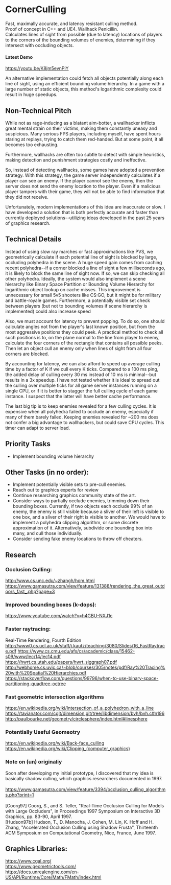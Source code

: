 # CornerCulling
Fast, maximally accurate, and latency resistant culling method.  
Proof of concept in C++ and UE4. Wallhack Penicillin.  
Calculates lines of sight from possible (due to latency) locations of players to the corners of the bounding volumes of enemies,
determining if they intersect with occluding objects.
#### Latest Demo
https://youtu.be/K8jm5evnPiY

An alternative implementation could fetch all objects potentially along each line of sight,
using an efficient bounding volume hierarchy. In a game with a large number of static objects,
this method's logarithmic complexity could result in huge speedups.

## Non-Technical Pitch

While not as rage-inducing as a blatant aim-botter, a wallhacker inflicts great mental strain on their victims, making them constantly uneasy and suspicious. Many serious FPS players, including myself, have spent hours staring at replays, trying to catch them red-handed. But at some point, it all becomes too exhausting.

Furthermore, wallhacks are often too subtle to detect with simple heuristics, making detection and punishment strategies costly and ineffective.

So, instead of detecting wallhacks, some games have adopted a prevention strategy. With this strategy, the game server independently calculates if a player can see an enemy. If the player cannot see the enemy, then the server does not send the enemy location to the player. Even if a malicious player tampers with their game, they will not be able to find information that they did not receive.

Unfortunately, modern implementations of this idea are inaccurate or slow. I have developed a solution that is both perfectly accurate and faster than currently deployed solutions--utilizing ideas developed in the past 25 years of graphics research.

## Technical Details

Instead of using slow ray marches or fast approximations like PVS, we geometrically calculate if each potential line of sight is blocked by large, occluding polyhedra in the scene. A huge speed gain comes from caching recent polyhedra--if a corner blocked a line of sight a few milliseconds ago, it is likely to block the same line of sight now. If so, we can skip checking all other polyhedra. Ideally, the system would also implement a scene hierarchy like Binary Space Partition or Bounding Volume Hierarchy for logarithmic object lookup on cache misses. This improvement is unnecessary for small 5v5 shooters like CS:GO, but it might be for military and battle-royale games. Furthermore, a potentially visible set check between players (but not to bounding volumes if scene hierarchy is implemented) could also increase speed 

Also, we must account for latency to prevent popping. To do so, one should calculate angles not from the player's last known position, but from the most aggressive positions they could peek. A practical method to check all such positions is to, on the plane normal to the line from player to enemy, calculate the four corners of the rectangle that contains all possible peeks. Then let an object cull an enemy only when lines of sight from all four corners are blocked.

By accounting for latency, we can also afford to speed up average culling time by a factor of K if we cull every K ticks. Compared to a 100 ms ping, the added delay of culling every 30 ms instead of 10 ms is minimal--but results in a 3x speedup. I have not tested whether it is ideal to spread out the culling over multiple ticks for all game server instances running on a single CPU, or if it is better to stagger the full culling cycle of each game instance. I suspect that the latter will have better cache performance.

The last big tip is to keep enemies revealed for a few culling cycles. It is expensive when all polyhedra failed to occlude an enemy, especially if many of them barely failed. Keeping enemies revealed for ~200 ms does not confer a big advantage to wallhackers, but could save CPU cycles. This timer can adapt to server load.
               
## Priority Tasks
- Implement bounding volume hierarchy

## Other Tasks (in no order):
- Implement potentially visible sets to pre-cull enemies.
- Reach out to graphics experts for review
- Continue researching graphics community state of the art.
- Consider ways to partially occlude enemies, trimming down their bounding boxes.
  Currently, if two objects each occlude 99% of an enemy, the enemy is still visible because a sliver
  of their left is visible to one box, and a sliver of their right is visible to another.
  We would have to implement a polyhedra clipping algorithm, or some discrete approximation of it.
  Alternatively, subdivide one bounding box into many, and cull those individually.
- Consider sending fake enemy locations to throw off cheaters.

## Research

### Occlusion Culling:  
http://www.cs.unc.edu/~zhangh/hom.html  
https://www.gamasutra.com/view/feature/131388/rendering_the_great_outdoors_fast_.php?page=3  

### Improved bounding boxes (k-dops):  
https://www.youtube.com/watch?v=h4GBU-NXJ1c  

### Faster raytracing:  
Real-Time Rendering, Fourth Edition
http://www0.cs.ucl.ac.uk/staff/j.kautz/teaching/3080/Slides/16_FastRaytrace.pdf
https://www.cs.cmu.edu/afs/cs/academic/class/15462-s09/www/lec/14/lec14.pdf
https://hwrt.cs.utah.edu/papers/hwrt_siggraph07.pdf
http://webhome.cs.uvic.ca/~blob/courses/305/notes/pdf/Ray%20Tracing%20with%20Spatial%20Hierarchies.pdf
https://stackoverflow.com/questions/99796/when-to-use-binary-space-partitioning-quadtree-octree

### Fast geometric intersection algorithms
https://en.wikipedia.org/wiki/Intersection_of_a_polyhedron_with_a_line
https://tavianator.com/cgit/dimension.git/tree/libdimension/bvh/bvh.c#n196
http://paulbourke.net/geometry/circlesphere/index.html#linesphere

### Potentially Useful Geomeotry
https://en.wikipedia.org/wiki/Back-face_culling
https://en.wikipedia.org/wiki/Clipping_(computer_graphics)

### Note on (un) originaliy
Soon after developing my initial prototype, I discovered that my idea is basically shadow culling,
which graphics researchers documented in 1997. <br />  
https://www.gamasutra.com/view/feature/3394/occlusion_culling_algorithms.php?print=1 <br />  
[Coorg97] Coorg, S., and S. Teller, "Real-Time Occlusion Culling for Models with Large Occluders", in Proceedings 1997 Symposium on Interactive 3D Graphics, pp. 83-90, April 1997.  
[Hudson97b] Hudson, T., D. Manocha, J. Cohen, M. Lin, K. Hoff and H. Zhang, "Accelerated Occlusion Culling using Shadow Frusta", Thirteenth ACM Symposium on Computational Geometry, Nice, France, June 1997.  

## Graphics Libraries:  
https://www.cgal.org/  
https://www.geometrictools.com/  
https://docs.unrealengine.com/en-US/API/Runtime/Core/Math/FMath/index.html  
